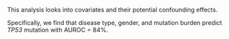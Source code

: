 This analysis looks into covariates and their potential confounding effects.

Specifically, we find that disease type, gender, and mutation burden predict _TP53_ mutation with AUROC = 84%.